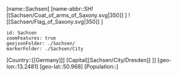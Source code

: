 ﻿---
location: [50.968,13.2481]
type: State
SpocWebEntityId: 36023
isDeleted: false
Confidential: public
tags:
- geo/State

---
[name::Sachsen]
[name-abbr::SH![[Sachsen/Coat_of_arms_of_Saxony.svg|350]] ]
![[Sachsen/Flag_of_Saxony.svg|350]] ]

```leaflet
id: Sachsen
zoomFeatures: true
geojsonFolder: ./Sachsen/
markerFolder: ./Sachsen/City
```

[Country::[[Germany]]]
[Capital[[Sachsen/City/Dresden]] ]]
[geo-lon::13.2481]
[geo-lat::50.968]
[Population::]

